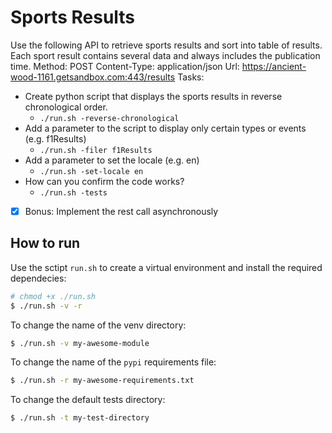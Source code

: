# Sports Results

Use the following API to retrieve sports results and sort into table of results. Each sport result
contains several data and always includes the publication time.
Method: POST
Content-Type: application/json
Url: https://ancient-wood-1161.getsandbox.com:443/results
Tasks:

- Create python script that displays the sports results in reverse chronological order.
  - `./run.sh -reverse-chronological`
- Add a parameter to the script to display only certain types or events (e.g. f1Results)
  - `./run.sh -filer f1Results`
- Add a parameter to set the locale (e.g. en)
  - `./run.sh -set-locale en`
- How can you confirm the code works?
  - `./run.sh -tests`
- [x] Bonus: Implement the rest call asynchronously

## How to run

Use the sctipt `run.sh` to create a virtual environment and install the required dependecies:

```bash
# chmod +x ./run.sh
$ ./run.sh -v -r
```

To change the name of the venv directory:

```bash
$ ./run.sh -v my-awesome-module
```

To change the name of the `pypi` requirements file:

```bash
$ ./run.sh -r my-awesome-requirements.txt
```

To change the default tests directory:

```bash
$ ./run.sh -t my-test-directory
```
